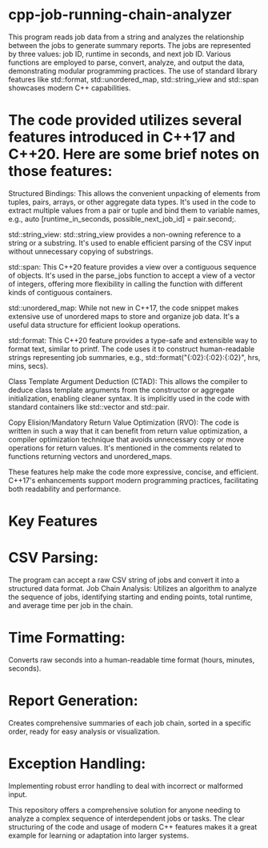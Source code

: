 # cpp-job-running-chain-analyzer
This program reads job data from a string and analyzes the relationship between the jobs to generate summary reports.
The jobs are represented by three values: job ID, runtime in seconds, and next job ID. Various functions are employed to parse, convert, analyze, and output the data, demonstrating modular programming practices. 
The use of standard library features like std::format, std::unordered_map, std::string_view and std::span showcases modern C++ capabilities.

# The code provided utilizes several features introduced in C++17 and C++20. Here are some brief notes on those features:

Structured Bindings: This allows the convenient unpacking of elements from tuples, pairs, arrays, or other aggregate data types. It's used in the code to extract multiple values from a pair or tuple and bind them to variable names, e.g., auto [runtime_in_seconds, possible_next_job_id] = pair.second;.

std::string_view: std::string_view provides a non-owning reference to a string or a substring. It's used to enable efficient parsing of the CSV input without unnecessary copying of substrings.

std::span: This C++20 feature provides a view over a contiguous sequence of objects. It's used in the parse_jobs function to accept a view of a vector of integers, offering more flexibility in calling the function with different kinds of contiguous containers.

std::unordered_map: While not new in C++17, the code snippet makes extensive use of unordered maps to store and organize job data. It's a useful data structure for efficient lookup operations.

std::format: This C++20 feature provides a type-safe and extensible way to format text, similar to printf. The code uses it to construct human-readable strings representing job summaries, e.g., std::format("{:02}:{:02}:{:02}", hrs, mins, secs).

Class Template Argument Deduction (CTAD): This allows the compiler to deduce class template arguments from the constructor or aggregate initialization, enabling cleaner syntax. It is implicitly used in the code with standard containers like std::vector and std::pair.

Copy Elision/Mandatory Return Value Optimization (RVO): The code is written in such a way that it can benefit from return value optimization, a compiler optimization technique that avoids unnecessary copy or move operations for return values. It's mentioned in the comments related to functions returning vectors and unordered_maps.

These features help make the code more expressive, concise, and efficient. C++17's enhancements support modern programming practices, facilitating both readability and performance.
# Key Features

# CSV Parsing: 

The program can accept a raw CSV string of jobs and convert it into a structured data format.
Job Chain Analysis: Utilizes an algorithm to analyze the sequence of jobs, identifying starting and ending points, total runtime, and average time per job in the chain.

# Time Formatting: 
Converts raw seconds into a human-readable time format (hours, minutes, seconds).

# Report Generation: 
Creates comprehensive summaries of each job chain, sorted in a specific order, ready for easy analysis or visualization.

# Exception Handling: 
Implementing robust error handling to deal with incorrect or malformed input.

This repository offers a comprehensive solution for anyone needing to analyze a complex sequence of interdependent jobs or tasks. 
The clear structuring of the code and usage of modern C++ features makes it a great example for learning or adaptation into larger systems.
